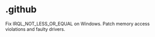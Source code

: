 # .github
Fix IRQL_NOT_LESS_OR_EQUAL on Windows. Patch memory access violations and faulty drivers.
